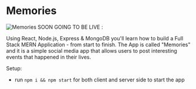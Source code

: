 # Memories


![Memories](https://i.ibb.co/Z8Y0CJv/Screenshot-2020-10-30-at-11-10-04.png)
SOON GOING TO BE LIVE :


Using React, Node.js, Express & MongoDB you'll learn how to build a Full Stack MERN Application - from start to finish. The App is called "Memories" and it is a simple social media app that allows users to post interesting events that happened in their lives.




Setup:
- run ```npm i && npm start``` for both client and server side to start the app

